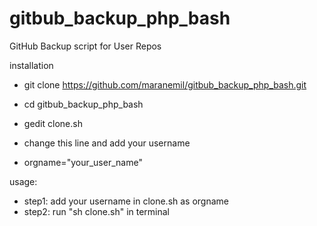 # gitbub_backup_php_bash
GitHub Backup script for User Repos

installation

* git clone https://github.com/maranemil/gitbub_backup_php_bash.git
* cd gitbub_backup_php_bash

* gedit clone.sh
* change this line and add your username
* orgname="your_user_name" 

usage:

* step1: add your username in clone.sh as orgname
* step2: run "sh clone.sh" in terminal
